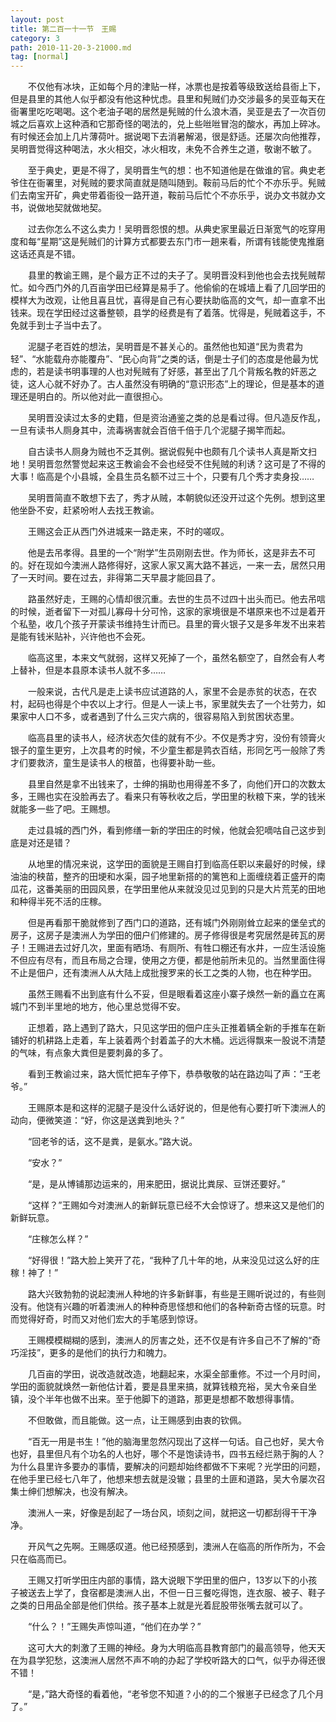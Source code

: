 ```yaml
---
layout: post
title: 第二百一十一节　王赐
category: 3
path: 2010-11-20-3-21000.md
tag: [normal]
---
```


　　不仅他有冰块，正如每个月的津贴一样，冰票也是按着等级致送给县衙上下，但是县里的其他人似乎都没有他这种忧虑。县里和髡贼们办交涉最多的吴亚每天在衙署里吃吃喝喝。这个老油子喝的居然是髡贼的什么浪木酒，吴亚是去了一次百仞城之后喜欢上这种酒和它那奇怪的喝法的，兑上些咝咝冒泡的酸水，再加上碎冰。有时候还会加上几片薄荷叶。据说喝下去消暑解渴，很是舒适。还屡次向他推荐，吴明晋觉得这种喝法，水火相交，冰火相攻，未免不合养生之道，敬谢不敏了。

　　至于典史，更是不得了，吴明晋生气的想：也不知道他是在做谁的官。典史老爷住在衙署里，对髡贼的要求简直就是随叫随到。鞍前马后的忙个不亦乐乎。髡贼们去南宝开矿，典史带着衙役一路开道，鞍前马后忙个不亦乐乎，说办文书就办文书，说做地契就做地契。

　　过去你怎么不这么卖力！吴明晋怨恨的想。从典史家里最近日渐宽气的吃穿用度和每“星期”这是髡贼们的计算方式都要去东门市一趟来看，所谓有钱能使鬼推磨这话还真是不错。

　　县里的教谕王赐，是个最方正不过的夫子了。吴明晋没料到他也会去找髡贼帮忙。如今西门外的几百亩学田已经算是易手了。他偷偷的在城墙上看了几回学田的模样大为改观，让他且喜且忧，喜得是自己有心要扶助临高的文气，却一直拿不出钱来。现在学田经过这番整顿，县学的经费是有了着落。忧得是，髡贼着这手，不免就手到士子当中去了。

　　泥腿子老百姓的想法，吴明晋是不甚关心的。虽然他也知道“民为贵君为轻”、“水能载舟亦能覆舟”、“民心向背”之类的话，倒是士子们的态度是他最为忧虑的，若是读书明事理的人也对髡贼有了好感，甚至出了几个背叛名教的奸恶之徒，这人心就不好办了。古人虽然没有明确的“意识形态”上的理论，但是基本的道理还是明白的。所以他对此一直很担心。

　　吴明晋没读过太多的史籍，但是资治通鉴之类的总是看过得。但凡造反作乱，一旦有读书人厕身其中，流毒祸害就会百倍千倍于几个泥腿子揭竿而起。

　　自古读书人厕身为贼也不乏其例。据说假髡中也颇有几个读书人真是斯文扫地！吴明晋忽然警觉起来这王教谕会不会也经受不住髡贼的利诱？这可是了不得的大事！临高是个小县城，全县生员名额不过三十个，只要有几个秀才卖身投……

　　吴明晋简直不敢想下去了，秀才从贼，本朝貌似还没开过这个先例。想到这里他坐卧不安，赶紧吩咐人去找王教谕。

　　王赐这会正从西门外进城来一路走来，不时的嗟叹。

　　他是去吊孝得。县里的一个“附学”生员刚刚去世。作为师长，这是非去不可的。好在现如今澳洲人路修得好，这家人家又离大路不甚远，一来一去，居然只用了一天时间。要在过去，非得第二天早晨才能回县了。

　　路虽然好走，王赐的心情却很沉重。去世的生员不过四十出头而已。他去吊唁的时候，逝者留下一对孤儿寡母十分可怜，这家的家境很是不堪原来也不过是着开个私塾，收几个孩子开蒙读书维持生计而已。县里的膏火银子又是多年发不出来若是能有钱米贴补，兴许他也不会死。

　　临高这里，本来文气就弱，这样又死掉了一个，虽然名额空了，自然会有人考上替补，但是本县原本读书人就不多……

　　一般来说，古代凡是走上读书应试道路的人，家里不会是赤贫的状态，在农村，起码也得是个中农以上才行。但是人一读上书，家里就失去了一个壮劳力，如果家中人口不多，或者遇到了什么三灾六病的，很容易陷入到贫困状态里。

　　临高县里的读书人，经济状态欠佳的就有不少。不仅是秀才穷，没份有领膏火银子的童生更穷，上次县考的时候，不少童生都是鹑衣百结，形同乞丐一般除了秀才们要救济，童生是读书人的根苗，也得要补助一些。

　　县里自然是拿不出钱来了，士绅的捐助也用得差不多了，向他们开口的次数太多，王赐也实在没脸再去了。看来只有等秋收之后，学田里的秋粮下来，学的钱米就能多一些了吧。王赐想。

　　走过县城的西门外，看到修缮一新的学田庄的时候，他就会犯嘀咕自己这步到底是对还是错？

　　从地里的情况来说，这学田的面貌是王赐自打到临高任职以来最好的时候，绿油油的秧苗，整齐的田埂和水渠，园子地里新搭的的篱笆和上面缠绕着正盛开的南瓜花，这番美丽的田园风景，在学田里他从来就没见过见到的只是大片荒芜的田地和种得半死不活的庄稼。

　　但是再看那干脆就修到了西门口的道路，还有城门外刚刚耸立起来的堡垒式的房子，这房子是澳洲人为学田的佃户们修建的。房子修得很是考究居然是砖瓦的房子！王赐进去过好几次，里面有晒场、有厕所、有牲口棚还有水井，一应生活设施不但应有尽有，而且布局之合理，使用之方便，都是他前所未见的。当然里面住得不止是佃户，还有澳洲人从大陆上成批搜罗来的长工之类的人物，也在种学田。

　　虽然王赐看不出到底有什么不妥，但是眼看着这座小寨子焕然一新的矗立在离城门不到半里地的地方，他心里总觉得不安。

　　正想着，路上遇到了路大，只见这学田的佃户庄头正推着辆全新的手推车在新铺好的机耕路上走着，车上装着两个封着盖子的大木桶。远远得飘来一股说不清楚的气味，有点象大粪但是要刺鼻的多了。

　　看到王教谕过来，路大慌忙把车子停下，恭恭敬敬的站在路边叫了声：“王老爷。”

　　王赐原本是和这样的泥腿子是没什么话好说的，但是他有心要打听下澳洲人的动向，便微笑道：“好，你这是送粪到地头？”

　　“回老爷的话，这不是粪，是氨水。”路大说。

　　“安水？”

　　“是，是从博铺那边运来的，用来肥田，据说比粪尿、豆饼还要好。”

　　“这样？”王赐如今对澳洲人的新鲜玩意已经不大会惊讶了。想来这又是他们的新鲜玩意。

　　“庄稼怎么样？”

　　“好得很！”路大脸上笑开了花，“我种了几十年的地，从来没见过这么好的庄稼！神了！”

　　路大兴致勃勃的说起澳洲人种地的许多新鲜事，有些是王赐听说过的，有些则没有。他饶有兴趣的听着澳洲人的种种奇思怪想和他们的各种新奇古怪的玩意。时而觉得好奇，时而又对他们宏大的手笔感到惊讶。

　　王赐模模糊糊的感到，澳洲人的厉害之处，还不仅是有许多自己不了解的“奇巧淫技”，更多的是他们的执行力和魄力。

　　几百亩的学田，说改造就改造，地翻起来，水渠全部重修。不过一个月时间，学田的面貌就焕然一新他估计着，要是县里来搞，就算钱粮充裕，吴大令亲自坐镇，没个半年也做不出来。至于他脚下的道路，那更是想都不敢想得事情。

　　不但敢做，而且能做。这一点，让王赐感到由衷的钦佩。

　　“百无一用是书生！”他的脑海里忽然闪现出了这样一句话。自己也好，吴大令也好，县里但凡有个功名的人也好，哪个不是饱读诗书，四书五经烂熟于胸的人？为什么县里许多要办的事情，要解决的问题却始终都做不下来呢？光学田的问题，在他手里已经七八年了，他想来想去就是没辙；县里的土匪和道路，吴大令屡次召集士绅们想解决，也没有解决。

　　澳洲人一来，好像是刮起了一场台风，顷刻之间，就把这一切都刮得干干净净。

　　开风气之先啊。王赐感叹道。他已经预感到，澳洲人在临高的所作所为，不会只在临高而已。

　　王赐又打听学田庄内部的事情，路大说眼下学田里的佃户，13岁以下的小孩子被送去上学了，食宿都是澳洲人出，不但一日三餐吃得饱，连衣服、被子、鞋子之类的日用品全部是他们供给。孩子基本上就是光着屁股带张嘴去就可以了。

　　“什么？！”王赐失声惊叫道，“他们在办学？”

　　这可大大的刺激了王赐的神经。身为大明临高县教育部门的最高领导，他天天在为县学犯愁，这澳洲人居然不声不响的办起了学校听路大的口气，似乎办得还很不错！

　　“是，”路大奇怪的看着他，“老爷您不知道？小的的二个猴崽子已经念了几个月了。”